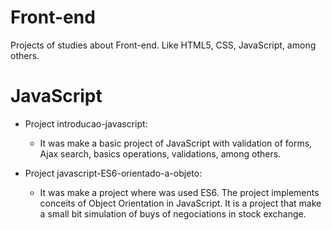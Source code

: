 # Front-end
Projects of studies about Front-end. Like HTML5, CSS, JavaScript, among others.

# JavaScript
- Project introducao-javascript:
    - It was make a basic project of JavaScript with validation of forms, Ajax search, basics operations, validations, among others.

- Project javascript-ES6-orientado-a-objeto:
    - It was make a project where was used ES6. The project implements conceits of Object Orientation in JavaScript. It is a project that make a small bit simulation of buys of negociations in stock exchange.
